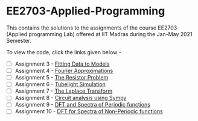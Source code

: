 # EE2703-Applied-Programming
This contains the solutions to the assignments of the course EE2703 (Applied programming Lab) offered at IIT Madras during the Jan-May 2021 Semester. 

To view the code, click the links given below -

- [ ] Assignment 3 - [Fitting Data to Models](https://yogeshiitm.github.io/EE2703-Applied-Programming/website/assign3_jupyter.html)<br>
- [ ] Assignment 4 - [Fourier Approximations](https://yogeshiitm.github.io/EE2703-Applied-Programming/website/assign3_jupyter.html)<br>
- [ ] Assignment 5 - [The Resistor Problem](https://yogeshiitm.github.io/EE2703-Applied-Programming/website/assign3_jupyter.html)<br>
- [ ] Assignment 6 - [Tubelight Simulation](https://yogeshiitm.github.io/EE2703-Applied-Programming/website/assign3_jupyter.html)<br>
- [ ] Assignment 7 - [The Laplace Transform](https://yogeshiitm.github.io/EE2703-Applied-Programming/website/assign3_jupyter.html)<br>
- [ ] Assignment 8 - [Circuit analysis using Sympy](https://yogeshiitm.github.io/EE2703-Applied-Programming/website/assign3_jupyter.html)<br>
- [ ] Assignment 9 - [DFT and Spectra of Periodic functions](https://yogeshiitm.github.io/EE2703-Applied-Programming/website/assign3_jupyter.html)<br>
- [ ] Assignment 10 - [DFT for Spectra of Non-Periodic functions](https://yogeshiitm.github.io/EE2703-Applied-Programming/website/assign3_jupyter.html)<br>
